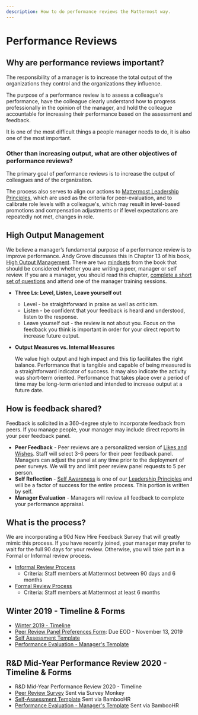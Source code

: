 ```yaml
---
description: How to do performance reviews the Mattermost way.
---
```


# Performance Reviews

## Why are performance reviews important? 

The responsibility of a manager is to increase the total output of the organizations they control and the organizations they influence. 

The purpose of a performance review is to assess a colleague's performance, have the colleague clearly understand how to progress professionally in the opinion of the manager, and hold the colleague accountable for increasing their performance based on the assessment and feedback. 

It is one of the most difficult things a people manager needs to do, it is also one of the most important. 

### Other than increasing output, what are other objectives of performance reviews? 

The primary goal of performance reviews is to increase the output of colleagues and of the organization. 

The process also serves to align our actions to [Mattermost Leadership Principles](../../../../company/about-mattermost/#leadership-principles), which are used as the criteria for peer-evaluation, and to calibrate role levels with a colleague's, which may result in level-based promotions and compensation adjustments or if level expectations are repeatedly not met, changes in role. 

## **High Output Management**

We believe a manager’s fundamental purpose of a performance review is to improve performance. Andy Grove discusses this in Chapter 13 of his book, [High Output Management](https://www.amazon.com/High-Output-Management-Andrew-Grove-ebook/dp/B015VACHOK). There are two [mindsets](https://handbook.mattermost.com/company/about-mattermost/mindsets) from the book that should be considered whether you are writing a peer, manager or self review. If you are a manager, you should read this chapter, [complete a short set of questions](https://forms.gle/uG8VvFGcpSfQMdvz6) and attend one of the manager training sessions.

* **Three Ls: Level, Listen, Leave yourself out**
  * Level - be straightforward in praise as well as criticism. 
  * Listen -  be confident that your feedback is heard and understood, listen to the response. 
  * Leave yourself out - the review is not about you. Focus on the feedback you think is important in order for your direct report to increase future output. 
* **Output Measures vs. Internal Measures**

  We value high output and high impact and this tip facilitates the right balance. Performance that is tangible and capable of being measured is a straightforward indicator of success. It may also indicate the activity was short-term oriented. Performance that takes place over a period of time may be long-term oriented and intended to increase output at a future date.

## **How is feedback shared?**

Feedback is solicited in a 360-degree style to incorporate feedback from peers. If you manage people, your manager may include direct reports in your peer feedback panel.

* **Peer Feedback** - Peer reviews are a personalized version of [Likes and Wishes](https://handbook.mattermost.com/company/about-mattermost/mindsets#likes-and-wishes). Staff will select 3-6 peers for their peer feedback panel. Managers can adjust the panel at any time prior to the deployment of peer surveys. We will try and limit peer review panel requests to 5 per person. 
* **Self Reflection** - [Self Awareness](https://handbook.mattermost.com/company/about-mattermost#leadership-principles) is one of our [Leadership Principles](https://handbook.mattermost.com/company/about-mattermost#leadership-principles) and will be a factor of success for the entire process. This portion is written by self. 
* **Manager Evaluation** - Managers will review all feedback to complete your performance appraisal.

## **What is the process?**

We are incorporating a 90d New Hire Feedback Survey that will greatly mimic this process. If you have recently joined, your manager may prefer to wait for the full 90 days for your review. Otherwise, you will take part in a Formal or Informal review process.

* [Informal Review Process](https://handbook.mattermost.com/operations/people/performance-reviews-50/informal-review-process)
  * Criteria: Staff members at Mattermost between 90 days and 6 months 
* [Formal Review Process](https://handbook.mattermost.com/operations/people/performance-reviews-50/formal-review-process)
  * Criteria: Staff members at Mattermost at least 6 months 

## Winter 2019 - Timeline & Forms

* [Winter 2019 - Timeline ](https://handbook.mattermost.com/operations/people/performance-reviews-50/performance-review-timeline-winter-2019)
* [Peer Review Panel Preferences Form](https://docs.google.com/forms/d/e/1FAIpQLSc_EoF9SUvQNA_Je9VdaZ7W54a-_kSfGG03Y-37AaABpnst_Q/viewform): Due EOD - November 13, 2019 
* [Self Assessment Template](https://docs.google.com/forms/d/1ubNB9duV0YShDt7PYWDpjtHkSj6nFJl4HGCLqWpRjwQ/edit)
* [Performance Evaluation - Manager's Template](https://docs.google.com/document/d/1tTPTp8JC3pUp0kPo2AAUg6XETbURB_bU8f3EOpvKRr0/edit#)

## R&D Mid-Year Performance Review 2020 - Timeline & Forms

* R&D Mid-Year Performance Review 2020 - Timeline
* [Peer Review Survey](https://www.surveymonkey.com/r/3GJPBYH) Sent via Survey Monkey
* [Self-Assessment Template](https://drive.google.com/drive/u/0/folders/1qfgm6zfu5paP1j80CWHjEb3s0kHQi-rd) Sent via BambooHR
* [Performance Evaluation - Manager's Template](https://drive.google.com/drive/u/0/folders/1qfgm6zfu5paP1j80CWHjEb3s0kHQi-rd)   Sent via BambooHR

